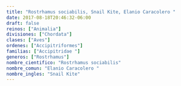 ```yaml
---
title: "Rostrhamus sociabilis, Snail Kite, Elanio Caracolero "
date: 2017-08-18T20:46:32-06:00
draft: false
reinos: ["Animalia"]
divisiones: ["Chordata"]
clases: ["Aves"]
ordenes: ["Accipitriformes"]
familias: ["Accipitridae "]
generos: ["Rostrhamus"]
nombre_cientifico: "Rostrhamus sociabilis"
nombre_comun: "Elanio Caracolero "
nombre_ingles: "Snail Kite"
---
```

